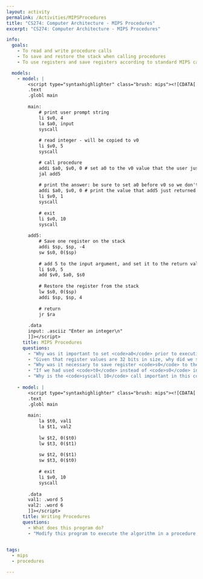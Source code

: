 ```yaml
---
layout: activity
permalink: /Activities/MIPSProcedures
title: "CS274: Computer Architecture - MIPS Procedures"
excerpt: "CS274: Computer Architecture - MIPS Procedures"

info:
  goals:
    - To read and write procedure calls
    - To save and restore the stack when calling procedures
    - To use registers and save registers according to standard MIPS calling conventions

  models: 
    - model: |
        <script type="syntaxhighlighter" class="brush: mips"><![CDATA[        
        .text
        .globl main
         
        main:
            # print user prompt string
            li $v0, 4
            la $a0, input
            syscall    
            
            # read integer - will be copied to v0
            li $v0, 5
            syscall

            # call procedure
            addi $a0, $v0, 0 # set a0 to the v0 value that the user just typed in
            jal add5
            
            # print the answer: be sure to set a0 before v0 so we don't lose it!
            addi $a0, $v0, 0 # print the value that add5 just returned as v0
            li $v0, 1
            syscall
            
            # exit
            li $v0, 10
            syscall  
            
        add5:
            # Save one register on the stack
            addi $sp, $sp, -4
            sw $s0, 0($sp)
            
            # add 5 to the input argument, and set it to the return value
            li $s0, 5
            add $v0, $a0, $s0
            
            # Restore the register from the stack
            lw $s0, 0($sp)
            addi $sp, $sp, 4
            
            # return
            jr $ra
            
        .data
        input: .asciiz "Enter an integer\n"        
        ]]></script>
      title: MIPS Procedures
      questions:
        - "Why was it important to set <code>a0</code> prior to executing <code>syscall 1</code> above?"
        - "Given that register values are 32 bits in size, why did we subtract 4 from the stack pointer prior to saving register <code>s0</code>, and add 4 back to it when restoring the register from memory?"
        - "Why was it necessary to save register <code>s0</code> to the stack in the <code>add5</code> function?"
        - "If we had used <code>t0</code> instead of <code>s0</code> in <code>add5</code>, would we have had to save it to the stack?  What is the significance of this?"
        - "Why is the <code>syscall 10</code> call important in this code?  What would happen if it was not present?"
        
    - model: |
        <script type="syntaxhighlighter" class="brush: mips"><![CDATA[        
        .text
        .globl main
         
        main:
            la $t0, val1
            la $t1, val2
            
            lw $t2, 0($t0)
            lw $t3, 0($t1)
            
            sw $t2, 0($t1)
            sw $t3, 0($t0)
            
            # exit
            li $v0, 10
            syscall  
            
        .data
        val1: .word 5
        val2: .word 6
        ]]></script>
      title: Writing Procedures
      questions:
        - What does this program do?
        - "Modify this program to execute the algorithm in a procedure, using the argument registers to correspond to the two memory addresses to be swapped.  Call the procedure from <code>main</code>."
        

tags:
  - mips
  - procedures

---
```


